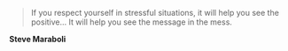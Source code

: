 >If you respect yourself in stressful situations, it will help you see the positive… It will help you see the message in the mess.

**Steve Maraboli**